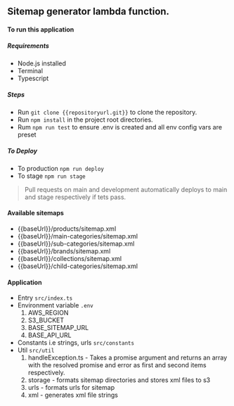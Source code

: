 ## Sitemap generator lambda function.

#### To run this application

##### Requirements

- Node.js installed
- Terminal
- Typescript

##### Steps

- Run `git clone {{repositoryurl.git}}` to clone the repository.
- Run `npm install` in the project root directories.
- Rum `npm run test` to ensure .env is created and all env config vars are preset


##### To Deploy

- To production `npm run deploy`
- To stage `npm run stage`

> Pull requests on main and development automatically deploys to main and stage respectively if tets pass.

#### Available sitemaps
- {{baseUrl}}/products/sitemap.xml
- {{baseUrl}}/main-categories/sitemap.xml
- {{baseUrl}}/sub-categories/sitemap.xml
- {{baseUrl}}/brands/sitemap.xml
- {{baseUrl}}/collections/sitemap.xml
- {{baseUrl}}/child-categories/sitemap.xml

#### Application
- Entry `src/index.ts`
- Environment variable `.env`
    1. AWS_REGION
    2. S3_BUCKET 
    3. BASE_SITEMAP_URL
    4. BASE_API_URL
- Constants i.e strings, urls `src/constants`
- Util `src/util`
    1. handleException.ts - Takes a promise argument and returns an array with the resolved promise and error as first and second items respectively.
    2. storage - formats sitemap directories and stores xml files to s3
    3. urls - formats urls for sitemap
    4. xml - generates xml file strings